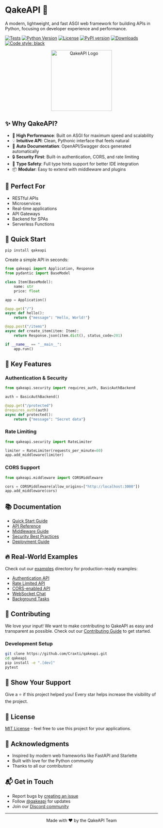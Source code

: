 # QakeAPI 🚀

A modern, lightweight, and fast ASGI web framework for building APIs in Python, focusing on developer experience and performance.

[![Tests](https://github.com/Craxti/qakeapi/actions/workflows/tests.yml/badge.svg)](https://github.com/Craxti/qakeapi/actions/workflows/tests.yml)
[![Python Version](https://img.shields.io/badge/python-3.7%2B-blue)](https://www.python.org/downloads/)
[![License](https://img.shields.io/badge/license-MIT-green)](LICENSE)
[![PyPI version](https://badge.fury.io/py/qakeapi.svg)](https://badge.fury.io/py/qakeapi)
[![Downloads](https://pepy.tech/badge/qakeapi)](https://pepy.tech/project/qakeapi)
[![Code style: black](https://img.shields.io/badge/code%20style-black-000000.svg)](https://github.com/psf/black)

<p align="center">
  <img src="docs/assets/logo.png" alt="QakeAPI Logo" width="200"/>
</p>

## ✨ Why QakeAPI?

- 🚀 **High Performance**: Built on ASGI for maximum speed and scalability
- 💡 **Intuitive API**: Clean, Pythonic interface that feels natural
- 📝 **Auto Documentation**: OpenAPI/Swagger docs generated automatically
- 🔒 **Security First**: Built-in authentication, CORS, and rate limiting
- 🎯 **Type Safety**: Full type hints support for better IDE integration
- 📦 **Modular**: Easy to extend with middleware and plugins

## 🎯 Perfect For

- RESTful APIs
- Microservices
- Real-time applications
- API Gateways
- Backend for SPAs
- Serverless Functions

## 🚀 Quick Start

```bash
pip install qakeapi
```

Create a simple API in seconds:

```python
from qakeapi import Application, Response
from pydantic import BaseModel

class Item(BaseModel):
    name: str
    price: float

app = Application()

@app.get("/")
async def hello():
    return {"message": "Hello, World!"}

@app.post("/items")
async def create_item(item: Item):
    return Response.json(item.dict(), status_code=201)

if __name__ == "__main__":
    app.run()
```

## 🌟 Key Features

### Authentication & Security
```python
from qakeapi.security import requires_auth, BasicAuthBackend

auth = BasicAuthBackend()

@app.get("/protected")
@requires_auth(auth)
async def protected():
    return {"message": "Secret data"}
```

### Rate Limiting
```python
from qakeapi.security import RateLimiter

limiter = RateLimiter(requests_per_minute=60)
app.add_middleware(limiter)
```

### CORS Support
```python
from qakeapi.middleware import CORSMiddleware

cors = CORSMiddleware(allow_origins=["http://localhost:3000"])
app.add_middleware(cors)
```

## 📚 Documentation

- [Quick Start Guide](https://github.com/Craxti/qakeapi/wiki/Quick-Start)
- [API Reference](https://github.com/Craxti/qakeapi/wiki/API-Reference)
- [Middleware Guide](https://github.com/Craxti/qakeapi/wiki/Middleware)
- [Security Best Practices](https://github.com/Craxti/qakeapi/wiki/Security)
- [Deployment Guide](https://github.com/Craxti/qakeapi/wiki/Deployment)

## 🔥 Real-World Examples

Check out our [examples](examples/) directory for production-ready examples:

- [Authentication API](examples/auth_app.py)
- [Rate Limited API](examples/rate_limit_app.py)
- [CORS-enabled API](examples/cors_app.py)
- [WebSocket Chat](examples/websocket_app.py)
- [Background Tasks](examples/background_tasks_app.py)

## 🤝 Contributing

We love your input! We want to make contributing to QakeAPI as easy and transparent as possible. Check out our [Contributing Guide](CONTRIBUTING.md) to get started.

### Development Setup

```bash
git clone https://github.com/Craxti/qakeapi.git
cd qakeapi
pip install -e ".[dev]"
pytest
```

## 🌟 Show Your Support

Give a ⭐️ if this project helped you! Every star helps increase the visibility of the project.

## 📝 License

[MIT License](LICENSE) - feel free to use this project for your applications.

## 🙏 Acknowledgments

- Inspired by modern web frameworks like FastAPI and Starlette
- Built with love for the Python community
- Thanks to all our contributors!

## 📬 Get in Touch

- Report bugs by [creating an issue](https://github.com/Craxti/qakeapi/issues)
- Follow [@qakeapi](https://twitter.com/qakeapi) for updates
- Join our [Discord community](https://discord.gg/qakeapi)

---

<p align="center">Made with ❤️ by the QakeAPI Team</p> 